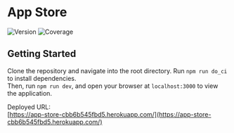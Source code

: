 # App Store

![Version](https://img.shields.io/badge/version-0.0.6-blue) <!-- 這裡可以用 GitHub Actions 自動更新 -->
![Coverage](https://img.shields.io/badge/Coverage-67.00%25-brightgreen) <!-- 這裡可以用 GitHub Actions 自動更新 -->

## Getting Started

Clone the repository and navigate into the root directory. Run `npm run do_ci` to install dependencies.  
Then, run `npm run dev`, and open your browser at `localhost:3000` to view the application.

Deployed URL:  
[https://app-store-cbb6b545fbd5.herokuapp.com/](https://app-store-cbb6b545fbd5.herokuapp.com/)
